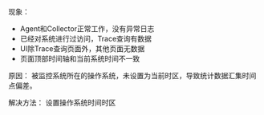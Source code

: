 现象：
- Agent和Collector正常工作，没有异常日志
- 已经对系统进行过访问，Trace查询有数据
- UI除Trace查询页面外，其他页面无数据
- 页面顶部时间轴和当前系统时间不一致

原因：
被监控系统所在的操作系统，未设置为当前时区，导致统计数据汇集时间点偏差。

解决方法：
设置操作系统时间时区